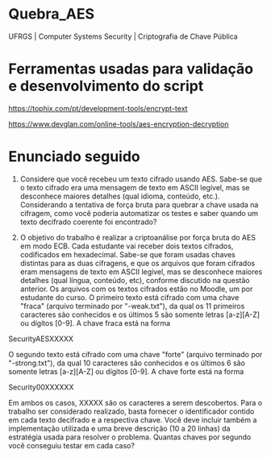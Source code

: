 # Quebra_AES
UFRGS | Computer Systems Security | Criptografia de Chave Pública


# Ferramentas usadas para validação e desenvolvimento do script
https://tophix.com/pt/development-tools/encrypt-text

https://www.devglan.com/online-tools/aes-encryption-decryption


# Enunciado seguido 

1. Considere que você recebeu um texto cifrado usando AES. Sabe-se que o texto cifrado era uma mensagem de texto em ASCII legível, mas se desconhece maiores detalhes (qual idioma, conteúdo, etc.). Considerando a tentativa de força bruta para quebrar a chave usada na cifragem, como você poderia automatizar os testes e saber quando um texto decifrado coerente foi encontrado?

   
2. O objetivo do trabalho é realizar a criptoanálise por força bruta do AES em modo ECB. Cada estudante vai receber dois textos cifrados, codificados em hexadecimal. Sabe-se que foram usadas chaves distintas para as duas cifragens, e que os arquivos que foram cifrados eram mensagens de texto em ASCII legível, mas se desconhece maiores detalhes (qual língua, conteúdo, etc), conforme discutido na questão anterior. Os arquivos com os textos cifrados estão no Moodle, um por estudante do curso.
O primeiro texto está cifrado com uma chave "fraca" (arquivo terminado por "-weak.txt"), da qual os 11 primeiros caracteres são conhecidos e os últimos 5 são somente letras [a-z][A-Z] ou dígitos [0-9]. A chave fraca está na forma

SecurityAESXXXXX


O segundo texto está cifrado com uma chave "forte" (arquivo terminado por "-strong.txt"), da qual 10 caracteres são conhecidos e os últimos 6 são somente letras [a-z][A-Z] ou dígitos [0-9]. A chave forte está na forma

Security00XXXXXX


Em ambos os casos, XXXXX são os caracteres a serem descobertos.
Para o trabalho ser considerado realizado, basta fornecer o identificador contido em cada texto decifrado e a respectiva chave. Você deve incluir também a implementação utilizada e uma breve descrição (10 a 20 linhas) da estratégia usada para resolver o problema. Quantas chaves por segundo você conseguiu testar em cada caso?
